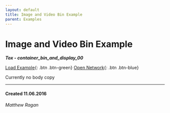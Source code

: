 ```yaml
---
layout: default
title: Image and Video Bin Example
parent: Examples
---
```


# Image and Video Bin Example
***Tox - container_bin_and_display_00***  

[Load Example](?remoteTox=){: .btn .btn-green} [Open Network](?openNetwork=Open){: .btn .btn-blue}

Currently no body copy 

---
#### Created 11.06.2016
*Matthew Ragan*
